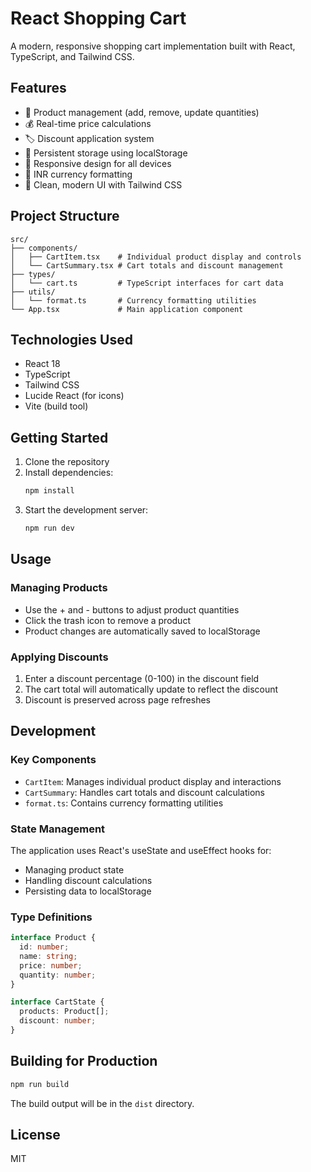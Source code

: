 # React Shopping Cart

A modern, responsive shopping cart implementation built with React, TypeScript, and Tailwind CSS.

## Features

- 🛒 Product management (add, remove, update quantities)
- 💰 Real-time price calculations
- 🏷️ Discount application system
- 💾 Persistent storage using localStorage
- 📱 Responsive design for all devices
- 💸 INR currency formatting
- 🎨 Clean, modern UI with Tailwind CSS

## Project Structure

```
src/
├── components/
│   ├── CartItem.tsx    # Individual product display and controls
│   └── CartSummary.tsx # Cart totals and discount management
├── types/
│   └── cart.ts         # TypeScript interfaces for cart data
├── utils/
│   └── format.ts       # Currency formatting utilities
└── App.tsx             # Main application component
```

## Technologies Used

- React 18
- TypeScript
- Tailwind CSS
- Lucide React (for icons)
- Vite (build tool)

## Getting Started

1. Clone the repository
2. Install dependencies:
   ```bash
   npm install
   ```
3. Start the development server:
   ```bash
   npm run dev
   ```

## Usage

### Managing Products

- Use the + and - buttons to adjust product quantities
- Click the trash icon to remove a product
- Product changes are automatically saved to localStorage

### Applying Discounts

1. Enter a discount percentage (0-100) in the discount field
2. The cart total will automatically update to reflect the discount
3. Discount is preserved across page refreshes

## Development

### Key Components

- `CartItem`: Manages individual product display and interactions
- `CartSummary`: Handles cart totals and discount calculations
- `format.ts`: Contains currency formatting utilities

### State Management

The application uses React's useState and useEffect hooks for:
- Managing product state
- Handling discount calculations
- Persisting data to localStorage

### Type Definitions

```typescript
interface Product {
  id: number;
  name: string;
  price: number;
  quantity: number;
}

interface CartState {
  products: Product[];
  discount: number;
}
```

## Building for Production

```bash
npm run build
```

The build output will be in the `dist` directory.

## License

MIT

